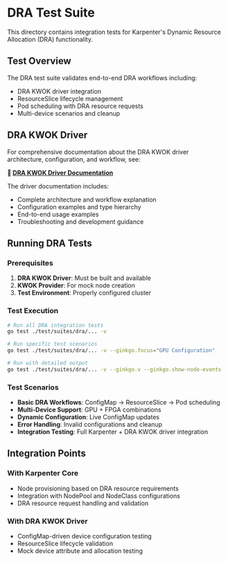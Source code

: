 # DRA Test Suite

This directory contains integration tests for Karpenter's Dynamic Resource Allocation (DRA) functionality.

## Test Overview

The DRA test suite validates end-to-end DRA workflows including:
- DRA KWOK driver integration  
- ResourceSlice lifecycle management
- Pod scheduling with DRA resource requests
- Multi-device scenarios and cleanup

## DRA KWOK Driver

For comprehensive documentation about the DRA KWOK driver architecture, configuration, and workflow, see:

**📖 [DRA KWOK Driver Documentation](../../../dra-kwok-driver/README.md)**

The driver documentation includes:
- Complete architecture and workflow explanation
- Configuration examples and type hierarchy  
- End-to-end usage examples
- Troubleshooting and development guidance

## Running DRA Tests

### Prerequisites

1. **DRA KWOK Driver**: Must be built and available
2. **KWOK Provider**: For mock node creation
3. **Test Environment**: Properly configured cluster

### Test Execution

```bash
# Run all DRA integration tests
go test ./test/suites/dra/... -v

# Run specific test scenarios
go test ./test/suites/dra/... -v --ginkgo.focus="GPU Configuration"

# Run with detailed output
go test ./test/suites/dra/... -v --ginkgo.v --ginkgo.show-node-events
```

### Test Scenarios

- **Basic DRA Workflows**: ConfigMap → ResourceSlice → Pod scheduling
- **Multi-Device Support**: GPU + FPGA combinations
- **Dynamic Configuration**: Live ConfigMap updates  
- **Error Handling**: Invalid configurations and cleanup
- **Integration Testing**: Full Karpenter + DRA KWOK driver integration

## Integration Points

### With Karpenter Core
- Node provisioning based on DRA resource requirements
- Integration with NodePool and NodeClass configurations
- DRA resource request handling and validation

### With DRA KWOK Driver  
- ConfigMap-driven device configuration testing
- ResourceSlice lifecycle validation
- Mock device attribute and allocation testing